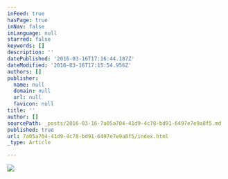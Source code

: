 ```yaml
---
inFeed: true
hasPage: true
inNav: false
inLanguage: null
starred: false
keywords: []
description: ''
datePublished: '2016-03-16T17:16:44.187Z'
dateModified: '2016-03-16T17:15:54.956Z'
authors: []
publisher:
  name: null
  domain: null
  url: null
  favicon: null
title: ''
author: []
sourcePath: _posts/2016-03-16-7a05a704-41d9-4c78-bd91-6497e7e9a8f5.md
published: true
url: 7a05a704-41d9-4c78-bd91-6497e7e9a8f5/index.html
_type: Article

---
```

![](https://the-grid-user-content.s3-us-west-2.amazonaws.com/0506f366-1970-40bf-b3d2-69a5c7782849.jpg)